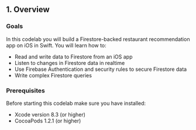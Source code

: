 ## 1. Overview
### Goals

In this codelab you will build a Firestore-backed restaurant recommendation app on iOS in Swift. You will learn how to:

- Read and write data to Firestore from an iOS app
- Listen to changes in Firestore data in realtime
- Use Firebase Authentication and security rules to secure Firestore data
- Write complex Firestore queries

### Prerequisites

Before starting this codelab make sure you have installed:

- Xcode version 8.3 (or higher)
- CocoaPods 1.2.1 (or higher)

